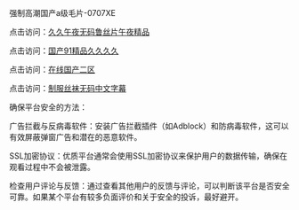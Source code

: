强制高潮国产a级毛片-0707XE

点击访问：<a href="https://vassv.pages.dev/">久久午夜无码鲁丝片午夜精品</a>

点击访问：<a href="https://gsd-agv.pages.dev/">国产91精品久久久久</a>

点击访问：<a href="https://tfda.pages.dev/">在线国产二区</a>

点击访问：<a href="https://gda-c7m.pages.dev/">制服丝袜无码中文字幕</a>

确保平台安全的方法：

广告拦截与反病毒软件：安装广告拦截插件（如Adblock）和防病毒软件，这可以有效屏蔽弹窗广告和潜在的恶意软件。

SSL加密协议：优质平台通常会使用SSL加密协议来保护用户的数据传输，确保在观看过程中不会被泄露。

检查用户评论与反馈：通过查看其他用户的反馈与评论，可以判断该平台是否安全可靠。如果某个平台有较多负面评价和关于安全的投诉，最好避开。

<span style="display:none;">(https://github.com/qwe20250707/qwe10 ）</span>
